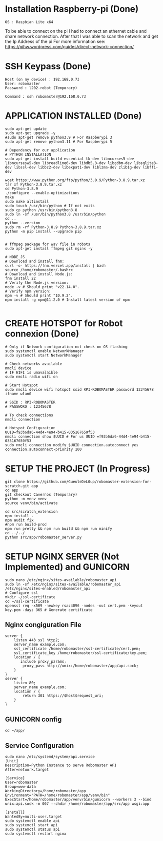 # Installation Raspberry-pi (Done)

```
OS : Raspbian Lite x64
```
To be able to connect on the pi I had to connect an ethernet cable and share network connection.
After that I was able to scan the network and get the Ip Address of the pi
For more information see: https://pihw.wordpress.com/guides/direct-network-connection/

# SSH Keypass (Done)

```
Host (on my device) : 192.168.0.73
User: robomaster
Password : l202-robot (Temporary)

Command : ssh robomaster@192.168.0.73
```
<!--
# SET IP STATIC FOR RASPBERRY (Done)
```
sudo nmcli con mod "Wired connection 1" ipv4.addresses 192.168.0.202/24 # Set Static Ip
sudo nmcli con mod "Wired connection 1" ipv4.dns 8.8.8.8 # set DNS
sudo nmcli con mod "Wired connection 1" ipv4.method ^ù
# Disable DHCP
sudo nmcli con up "Wired connection 1" # ENABLE CHANGES
```
-->

# APPLICATION INSTALLED (Done)

```shell
sudo apt-get update
sudo apt-get upgrade -y
#sudo apt-get remove python3.9 # For Raspberypi 3
sudo apt-get remove python3.11 # For Raspberypi 5

# Dependency for our application
# PYTHON INSTALLATION
sudo apt-get install build-essential tk-dev libncurses5-dev libncursesw5-dev libreadline6-dev libdb5.3-dev libgdbm-dev libsqlite3-dev libssl-dev libbz2-dev libexpat1-dev liblzma-dev zlib1g-dev libffi-dev

wget https://www.python.org/ftp/python/3.8.9/Python-3.8.9.tar.xz
tar xf Python-3.8.9.tar.xz
cd Python-3.8.9
./configure --enable-optimizations
make
sudo make altinstall
sudo touch /usr/bin/python # If not exits
sudo cp python /usr/bin/python3.8
sudo ln -sf /usr/bin/python3.8 /usr/bin/python
cd ..
python --version
sudo rm -rf Python-3.8.9 Python-3.8.9.tar.xz
python -m pip install --upgrade pip


# ffmpeg package for wav file in robots
sudo apt-get install ffmpeg git nginx -y

# NODE JS
# Download and install fnm:
curl -o- https://fnm.vercel.app/install | bash
source /home/robomaster/.bashrc
# Download and install Node.js:
fnm install 22
# Verify the Node.js version:
node -v # Should print "v22.14.0".
# Verify npm version:
npm -v # Should print "10.9.2".
npm install -g npm@11.2.0 # Install latest version of npm


```

# CREATE HOTSPOT for Robot connexion (Done)

```shell
# Only if Network configuration not check on OS flashing
sudo systemctl enable NetworkManager
sudo systemctl start NetworkManager

# Check networks available
nmcli device
# IF WIFI is unavalaible
sudo nmcli radio wifi on
 
# Start Hotspot
sudo nmcli device wifi hotspot ssid RPI-ROBOMASTER password 12345678 ifname wlan0

# SSID : RPI-ROBOMASTER
# PASSWORD : 12345678

# To check connections
nmcli connection

# Hotspot Configuration
UUID=f93b6da6-44d4-4e94-b415-035167650f53
nmcli connection show $UUID # For us UUID =f93b6da6-44d4-4e94-b415-035167650f53
sudo nmcli connection modify $UUID connection.autoconnect yes connection.autoconnect-priority 100

```

# SETUP THE PROJECT (In Progress)

```shell
git clone https://github.com/GueuleDeL0up/robomaster-extension-for-scratch.git app
cd app
git checkout Cavernos (Temporary)
python -m venv venv
source venv/bin/activate

cd src/scratch_extension
npm install .
npm audit fix
#npm run build-prod
npm run pretty && npm run build && npm run minify
cd ../../
python src/app/robomaster_server.py

```
# SETUP NGINX SERVER (Not Implemented) and GUNICORN
```shell
sudo nano /etc/nginx/sites-available/robomaster_api
sudo ln -sf /etc/nginx/sites-available/robomaster_api /etc/nginx/sites-enabled/robomaster_api
# Configure ssl 
mkdir ~/ssl-certificate
cd ~/ssl-certificate
openssl req -x509 -newkey rsa:4096 -nodes -out cert.pem -keyout key.pem -days 365 # Generate certificate 
```
## Nginx congiguration File
```nginx
server {
    listen 443 ssl http2;
    server_name example.com;
    ssl_certificate /home/robomaster/ssl-certificate/cert.pem;
    ssl_certificate_key /home/robomaster/ssl-certificate/key.pem;
    location / {
       include proxy_params;
        proxy_pass http://unix:/home/robomaster/app/api.sock;
    }
}
server {
    listen 80;
    server_name example.com;
    location / {
        return 301 https://$host$request_uri;
    }
}
```
## GUNICORN config
```shell
cd ~/app/
```

## Service Configuration

```shell
sudo nano /etc/systemd/system/api.service
[Unit]
Description=Python Instance to serve Robomaster API
After=network.target

[Service]
User=robomaster
Group=www-data
WorkingDirectory=/home/robomaster/app
Environment="PATH=/home/robomaster/app/venv/bin"
ExecStart=/home/robomaster/app/venv/bin/gunicorn --workers 3 --bind unix:api.sock -m 007 --chdir /home/robomaster/app/src/app wsgi:app

[Install]
WantedBy=multi-user.target
sudo systemctl enable api
sudo systemctl start api
sudo systemctl status api
sudo systemctl restart nginx
```
